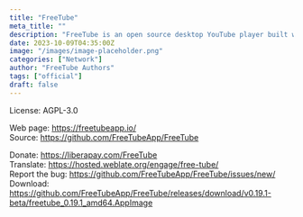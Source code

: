 ```yaml
---
title: "FreeTube"
meta_title: ""
description: "FreeTube is an open source desktop YouTube player built with privacy in mind"
date: 2023-10-09T04:35:00Z
image: "/images/image-placeholder.png"
categories: ["Network"]
author: "FreeTube Authors"
tags: ["official"]
draft: false
---
```


License: AGPL-3.0

Web page: https://freetubeapp.io/  
Source: https://github.com/FreeTubeApp/FreeTube

Donate: https://liberapay.com/FreeTube  
Translate: https://hosted.weblate.org/engage/free-tube/  
Report the bug: https://github.com/FreeTubeApp/FreeTube/issues/new/   
Download: https://github.com/FreeTubeApp/FreeTube/releases/download/v0.19.1-beta/freetube_0.19.1_amd64.AppImage
